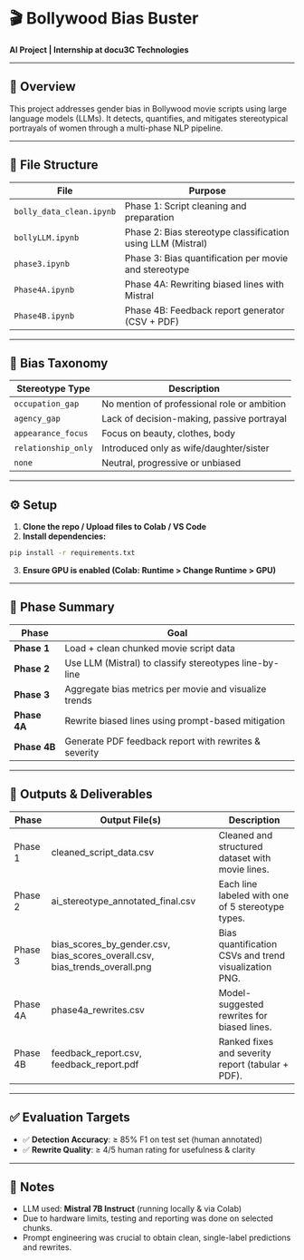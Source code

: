 
# 🎬 Bollywood Bias Buster  
**AI Project | Internship at docu3C Technologies**

---

## 🚀 Overview

This project addresses gender bias in Bollywood movie scripts using large language models (LLMs). It detects, quantifies, and mitigates stereotypical portrayals of women through a multi-phase NLP pipeline.

---

## 📁 File Structure

| File | Purpose |
|------|---------|
| `bolly_data_clean.ipynb` | Phase 1: Script cleaning and preparation |
| `bollyLLM.ipynb` | Phase 2: Bias stereotype classification using LLM (Mistral) |
| `phase3.ipynb` | Phase 3: Bias quantification per movie and stereotype |
| `Phase4A.ipynb` | Phase 4A: Rewriting biased lines with Mistral |
| `Phase4B.ipynb` | Phase 4B: Feedback report generator (CSV + PDF) |

---

## 🧠 Bias Taxonomy

| Stereotype Type | Description |
|-----------------|-------------|
| `occupation_gap` | No mention of professional role or ambition |
| `agency_gap`     | Lack of decision-making, passive portrayal |
| `appearance_focus` | Focus on beauty, clothes, body |
| `relationship_only` | Introduced only as wife/daughter/sister |
| `none`           | Neutral, progressive or unbiased |

---

## ⚙️ Setup

1. **Clone the repo / Upload files to Colab / VS Code**
2. **Install dependencies:**

```bash
pip install -r requirements.txt
```

3. **Ensure GPU is enabled (Colab: Runtime > Change Runtime > GPU)**

---

## 🧪 Phase Summary

| Phase | Goal |
|-------|------|
| **Phase 1** | Load + clean chunked movie script data |
| **Phase 2** | Use LLM (Mistral) to classify stereotypes line-by-line |
| **Phase 3** | Aggregate bias metrics per movie and visualize trends |
| **Phase 4A** | Rewrite biased lines using prompt-based mitigation |
| **Phase 4B** | Generate PDF feedback report with rewrites & severity |

---

## 📁 Outputs & Deliverables
|Phase|	Output File(s)|	Description|
|-------|------|------|
|Phase 1|	cleaned_script_data.csv	|Cleaned and structured dataset with movie lines.|
|Phase 2|	ai_stereotype_annotated_final.csv	|Each line labeled with one of 5 stereotype types.|
|Phase 3|	bias_scores_by_gender.csv, bias_scores_overall.csv, bias_trends_overall.png|	Bias quantification CSVs and trend visualization PNG.|
|Phase 4A|	phase4a_rewrites.csv|	Model-suggested rewrites for biased lines.|
|Phase 4B|	feedback_report.csv, feedback_report.pdf|	Ranked fixes and severity report (tabular + PDF).|

---

## ✅ Evaluation Targets

- ✅ **Detection Accuracy**: ≥ 85% F1 on test set (human annotated)
- ✅ **Rewrite Quality**: ≥ 4/5 human rating for usefulness & clarity

---

## 📌 Notes

- LLM used: **Mistral 7B Instruct** (running locally & via Colab)
- Due to hardware limits, testing and reporting was done on selected chunks.
- Prompt engineering was crucial to obtain clean, single-label predictions and rewrites.
